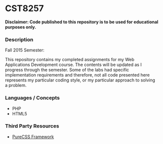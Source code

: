 # CST8257

**Disclaimer: Code published to this repository is to be used for educational purposes only.**

### Description

Fall 2015 Semester:

This repository contains my completed assignments for my Web Applications Development course. The contents will be updated as I progress through the semester. Some of the labs had specific implementation requirements and therefore, not all code presented here represents my particular coding style, or my particular approach to solving a problem.

### Languages / Concepts
- PHP
- HTML5

### Third Party Resources
- [PureCSS Framework](http://www.purecss.io)

